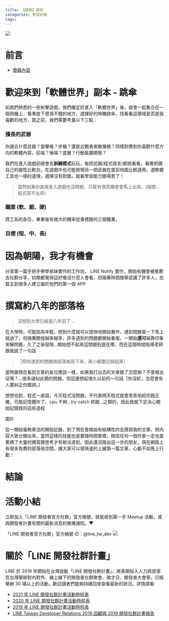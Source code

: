 ```yaml
---
title: 【標題】題目
categories: 學習紀錄
tags:
---
```



![](https://nijialin.com/images/common.jpeg)


# 前言


- [簡報內容](https://speakerdeck.com/line_developers_tw/nijia-career-sharing)
<!-- more -->

# 歡迎來到「軟體世界」副本 - 跳傘

<script async class="speakerdeck-embed" data-slide="4" data-id="8ac72fc5ee224eefb6ff76497665af26" data-ratio="1.77777777777778" src="//speakerdeck.com/assets/embed.js"></script>

如我們熟悉的一些射擊遊戲，我們確定好進入「軟體世界」後，就會一起集合在一個飛機上，看準底下資源不錯的地方，選擇好的時機跳傘，找看看這領域是否是我喜歡的地方，跳之前，我們需要考量以下三點：

### 擅長的武器
你適合什麼武器？狙擊槍？步槍？還是近戰勇者散彈槍？同樣對應到你喜歡什麼方向的軟體內容，前端？後端？底層？行動裝置開發？

我們在進入遊戲前總會去**訓練模式**玩玩，每把武器(程式語言)都挑看看，看哪把跟自己的屬性比較合。在遊戲中也可能發現另一把武器在當前地圖比較適用，選軟體工具也一樣的道理，選擇沒有對錯，就看學習能力跟場景了！

> 當然如果你直接進入遊戲也沒問題，只是有很高機會會馬上出局。(碰壁、程式寫不出來)
### 職業 (軟、韌、硬)
資工系的各位，畢業後有極大的機率從事標題的三個職業，
### 目標 (短、中、長)


# 因為朝陽，我才有機會

分享第一篇手把手帶學弟妹實作的工作坊， LINE Notify 實作，開始有機會被推薦去社群分享，初期都覺得這好像沒什麼人會看，但隨著時間推移認識了許多人，也幫主到很多人建立屬於他們的第一個 APP


# 撰寫約八年的部落格

> 沒想到大學已經是八年前了...

在大學時，可能因為年輕，想到什麼就可以很快地開始實作，遇到問題查一下馬上就過了，但隨著開發越來越多，許多遇到的問題都開始重複，一開始**還可以**靠印象來解問題，久了之後發現...開始想不起來這問題到底在哪，而在這個時間指導老師跟我說了一句話

> ［把你遇到的問題用部落格寫下來，再小都要記錄起來］

當時跟現在看到文章的各位應該一樣，如果我打出去的文章錯了怎麼辦？不會被出征嗎？...很多諸如此類的問題，但這邊想起很久以前的一句話［你沒紅，怎麼會有人要糾正你錯誤。］

想想也對，程式一直寫，今天程式沒問題，不代表明天程式就會乖乖地給你跑正確，可能記憶體炸了、cpu 不夠...try catch 抓錯...之類的，因此我就下定決心開始記錄我的這些過程

圖片

從一開始毫無章法的開始記錄，到了現在會開始有結構性的去撰寫我的文章，把內容大致分類出來，當然這樣的技能也是要隨時間累積，相信任何一個作家一定也是累積了大量的撰寫跟思考才有辦法達到，因此還沒踏出這一步的朋友，現在網路上有很多免費的部落格空間，讓大家可以很快速的上線第一篇文章，心動不如馬上行動！
# 結論

# 活動小結

立即加入「LINE 開發者官方社群」官方帳號，就能收到第一手 Meetup 活動，或與開發者計畫有關的最新消息的推播通知。▼

「LINE 開發者官方社群」官方帳號 ID：@line_tw_dev
![](https://www.evanlin.com/images/2020/line-tw-dev-qr.png)

# 關於「LINE 開發社群計畫」

LINE 於 2019 年開始在台灣啟動「LINE 開發社群計畫」，將長期投入人力與資源在台灣舉辦對內對外、線上線下的開發者社群聚會、徵才日、開發者大會等，已經舉辦 30 場以上的活動。歡迎讀者們能夠持續回來查看最新的狀況。詳情請看:

- [2021 年 LINE 開發社群計畫活動時程表](https://engineering.linecorp.com/zh-hant/blog/2021-line-tw-devrel/)
- [2020 年 LINE 開發社群計畫活動時程表](https://engineering.linecorp.com/zh-hant/blog/2020-line-tw-devrel/)
- [2019 年 LINE 開發社群計畫活動時程表](https://engineering.linecorp.com/zh-hant/blog/line-taiwan-developer-relations-2019-plan/)
- [LINE Taiwan Developer Relations 2019 回顧與 2019 開發社群計畫報告](https://engineering.linecorp.com/zh-hant/blog/line-taiwan-developer-relations-2019/)


<style>
  section.compact {
    font-size: 150%  
  }
  img[alt~="center"] {
    display: block;
    margin: 0 auto;
  }
</style>